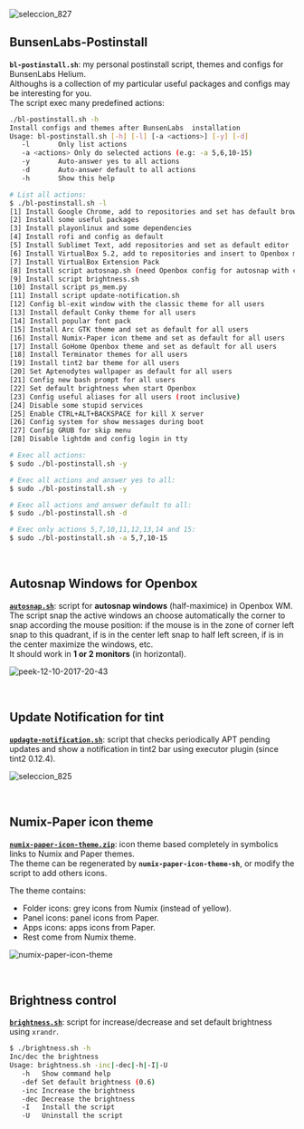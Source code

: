 ![seleccion_827](https://user-images.githubusercontent.com/32820131/40361602-3476698e-5dca-11e8-9aa4-2d91e4e734eb.png)

## BunsenLabs-Postinstall
**`bl-postinstall.sh`**: my personal postinstall script, themes and configs for BunsenLabs Helium.  
Althoughs is a collection of my particular useful packages and configs may be interesting for you.  
The script exec many predefined actions:
```bash
./bl-postinstall.sh -h
Install configs and themes after BunsenLabs  installation
Usage: bl-postinstall.sh [-h] [-l] [-a <actions>] [-y] [-d]
   -l		Only list actions 
   -a <actions>	Only do selected actions (e.g: -a 5,6,10-15)
   -y		Auto-answer yes to all actions
   -d		Auto-answer default to all actions
   -h		Show this help

# List all actions:
$ ./bl-postinstall.sh -l
[1] Install Google Chrome, add to repositories and set has default browser
[2] Install some useful packages
[3] Install playonlinux and some dependencies
[4] Install rofi and config as default
[5] Install Sublimet Text, add repositories and set as default editor 
[6] Install VirtualBox 5.2, add to repositories and insert to Openbox menu
[7] Install VirtualBox Extension Pack
[8] Install script autosnap.sh (need Openbox config for autosnap with center clic in titlebar)
[9] Install script brightness.sh
[10] Install script ps_mem.py
[11] Install script update-notification.sh
[12] Config bl-exit window with the classic theme for all users
[13] Install default Conky theme for all users
[14] Install popular font pack
[15] Install Arc GTK theme and set as default for all users
[16] Install Numix-Paper icon theme and set as default for all users
[17] Install GoHome Openbox theme and set as default for all users
[18] Install Terminator themes for all users
[19] Install tint2 bar theme for all users
[20] Set Aptenodytes wallpaper as default for all users
[21] Config new bash prompt for all users
[22] Set default brightness when start Openbox
[23] Config useful aliases for all users (root inclusive)
[24] Disable some stupid services
[25] Enable CTRL+ALT+BACKSPACE for kill X server
[26] Config system for show messages during boot
[27] Config GRUB for skip menu
[28] Disable lightdm and config login in tty

# Exec all actions:
$ sudo ./bl-postinstall.sh -y

# Exec all actions and answer yes to all:
$ sudo ./bl-postinstall.sh -y

# Exec all actions and answer default to all:
$ sudo ./bl-postinstall.sh -d

# Exec only actions 5,7,10,11,12,13,14 and 15:
$ sudo ./bl-postinstall.sh -a 5,7,10-15
```

</br>

## Autosnap Windows for Openbox
[**`autosnap.sh`**](https://github.com/leomarcov/BunsenLabs-Postinstall/tree/master/autosnap-openbox): script for **autosnap windows** (half-maximice) in Openbox WM.  
The script snap the active windows an choose automatically the corner to snap according the mouse position: if the mouse is in the zone of corner left snap to this quadrant, if is in the center left snap to half left screen, if is in the center maximize the windows, etc.  
It should work in **1 or 2 monitors** (in horizontal).

![peek-12-10-2017-20-43](https://user-images.githubusercontent.com/32820131/40352231-9d64c1fa-5dae-11e8-8137-890cadf2c293.gif)

</br>

## Update Notification for tint 
[**`updagte-notification.sh`**](https://github.com/leomarcov/BunsenLabs-Postinstall/tree/master/update-notification-tint): script that checks periodically APT pending updates and show a notification in tint2 bar using executor plugin (since tint2 0.12.4).  

![seleccion_825](https://user-images.githubusercontent.com/32820131/40354912-55396e4c-5db5-11e8-9b22-aaeedc7e91e3.png)

</br>

## Numix-Paper icon theme
[**`numix-paper-icon-theme.zip`**](https://github.com/leomarcov/BunsenLabs-Postinstall/tree/master/numix-paper-icon-theme): icon theme based completely in symbolics links to Numix and Paper themes.  
The theme can be regenerated by **`numix-paper-icon-theme-sh`**, or modify the script to add others icons.

The theme contains:
  * Folder icons: grey icons from Numix (instead of yellow).
  * Panel icons: panel icons from Paper.
  * Apps icons: apps icons from Paper.
  * Rest come from Numix theme.
  
![numix-paper-icon-theme](https://user-images.githubusercontent.com/32820131/40285580-32b6e22c-5c9e-11e8-8567-01f56d1c12db.png)

</br>

## Brightness control
[**`brightness.sh`**](https://github.com/leomarcov/BunsenLabs-Postinstall/tree/master/brightness-control): script for increase/decrease and set default brightness using `xrandr`.  
```bash
$ ./brightness.sh -h
Inc/dec the brightness
Usage: brightness.sh -inc|-dec|-h|-I|-U
   -h	Show command help
   -def	Set default brightness (0.6)
   -inc	Increase the brightness
   -dec	Decrease the brightness
   -I	Install the script
   -U	Uninstall the script
```

